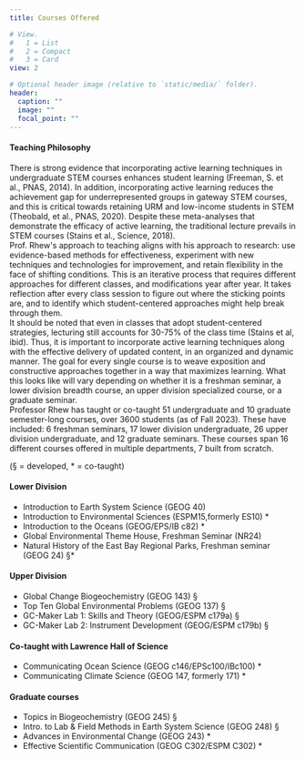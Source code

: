 ```yaml
---
title: Courses Offered

# View.
#   1 = List
#   2 = Compact
#   3 = Card
view: 2

# Optional header image (relative to `static/media/` folder).
header:
  caption: ""
  image: ""
  focal_point: ""
---
```


#### Teaching Philosophy

There is strong evidence that incorporating active learning techniques in undergraduate STEM courses enhances student learning (Freeman, S. et al., PNAS, 2014). In addition, incorporating active learning reduces the achievement gap for underrepresented groups in gateway STEM courses, and this is critical towards retaining URM and low-income students in STEM (Theobald, et al., PNAS, 2020). Despite these meta-analyses that demonstrate the efficacy of active learning, the traditional lecture prevails in STEM courses (Stains et al., Science, 2018).  <br>
Prof. Rhew's approach to teaching aligns with his approach to research: use evidence-based methods for effectiveness, experiment with new techniques and technologies for improvement, and retain flexibility in the face of shifting conditions.  This is an iterative process that requires different approaches for different classes, and modifications year after year.  It takes reflection after every class session to figure out where the sticking points are, and to identify which student-centered approaches might help break through them. <br>
It should be noted that even in classes that adopt student-centered strategies, lecturing still accounts for 30-75% of the class time (Stains et al, ibid).  Thus, it is important to incorporate active learning techniques along with the effective delivery of updated content, in an organized and dynamic manner.  The goal for every single course is to weave exposition and constructive approaches together in a way that maximizes learning.  What this looks like will vary depending on whether it is a freshman seminar, a lower division breadth course, an upper division specialized course, or a graduate seminar.  <br>
Professor Rhew has taught or co-taught 51 undergraduate and 10 graduate semester-long courses, over 3600 students (as of Fall 2023).  These have included: 6 freshman seminars, 17 lower division undergraduate, 26 upper division undergraduate, and 12 graduate seminars. These courses span 16 different courses offered in multiple departments, 7 built from scratch.     


(§ = developed, * = co-taught)

#### Lower Division  

- Introduction to Earth System Science (GEOG 40)  
-	Introduction to Environmental Sciences (ESPM15,formerly ES10) *
-	Introduction to the Oceans (GEOG/EPS/IB c82) *
-	Global Environmental Theme House, Freshman Seminar (NR24)
-	Natural History of the East Bay Regional Parks, Freshman seminar (GEOG 24) §* 

#### Upper Division 

- Global Change Biogeochemistry (GEOG 143) § 
- Top Ten Global Environmental Problems (GEOG 137) § 
-	GC-Maker Lab 1: Skills and Theory (GEOG/ESPM c179a) § 
-	GC-Maker Lab 2: Instrument Development (GEOG/ESPM c179b) § 

#### Co-taught with Lawrence Hall of Science  

-	Communicating Ocean Science (GEOG c146/EPSc100/IBc100) * 
-	Communicating Climate Science (GEOG 147, formerly 171) * 

#### Graduate courses 

- Topics in Biogeochemistry  (GEOG 245) §  
-	Intro. to Lab & Field Methods in Earth System Science  (GEOG 248) §  
-	Advances in Environmental Change (GEOG 243) * 
-	Effective Scientific Communication (GEOG C302/ESPM C302) *  


